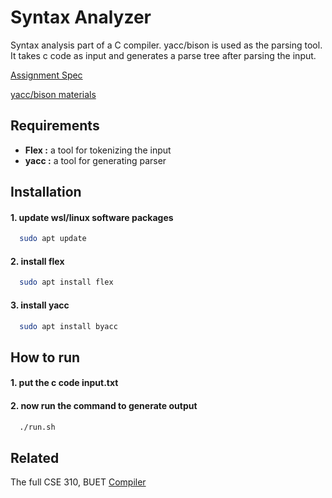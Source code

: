 
# Syntax Analyzer

Syntax analysis part of a C compiler. yacc/bison is used as the parsing tool. It takes c code as input and generates a parse tree after parsing the input.

[Assignment Spec](https://github.com/TawhidMM/ICG/blob/master/sample_inputs/CSE_310_July_2023_ICG_Spec.pdf)

[yacc/bison materials](https://github.com/TawhidMM/ICG/blob/master/sample_inputs/CSE_310_July_2023_ICG_Spec.pdf)


## Requirements

- **Flex :** a tool for tokenizing the input
- **yacc :** a tool for generating parser

## Installation
#### 1. update wsl/linux software packages
```bash
  sudo apt update
```
#### 2. install flex

```bash
  sudo apt install flex
```
#### 3. install yacc

```bash
  sudo apt install byacc
```

## How to run

#### 1. put the c code **input.txt**

#### 2. now run the command to generate output

```bash
  ./run.sh
```

## Related

The full CSE 310, BUET 
[Compiler](https://github.com/TawhidMM/C_Compiler)
    
